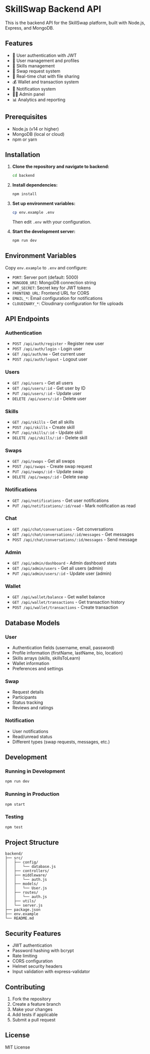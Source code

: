 # SkillSwap Backend API

This is the backend API for the SkillSwap platform, built with Node.js, Express, and MongoDB.

## Features

- 🔐 User authentication with JWT
- 👥 User management and profiles
- 🎯 Skills management
- 🔄 Swap request system
- 💬 Real-time chat with file sharing
- 💰 Wallet and transaction system
- 🔔 Notification system
- 👨‍💼 Admin panel
- 📊 Analytics and reporting

## Prerequisites

- Node.js (v14 or higher)
- MongoDB (local or cloud)
- npm or yarn

## Installation

1. **Clone the repository and navigate to backend:**
   ```bash
   cd backend
   ```

2. **Install dependencies:**
   ```bash
   npm install
   ```

3. **Set up environment variables:**
   ```bash
   cp env.example .env
   ```
   Then edit `.env` with your configuration.

4. **Start the development server:**
   ```bash
   npm run dev
   ```

## Environment Variables

Copy `env.example` to `.env` and configure:

- `PORT`: Server port (default: 5000)
- `MONGODB_URI`: MongoDB connection string
- `JWT_SECRET`: Secret key for JWT tokens
- `FRONTEND_URL`: Frontend URL for CORS
- `EMAIL_*`: Email configuration for notifications
- `CLOUDINARY_*`: Cloudinary configuration for file uploads

## API Endpoints

### Authentication
- `POST /api/auth/register` - Register new user
- `POST /api/auth/login` - Login user
- `GET /api/auth/me` - Get current user
- `POST /api/auth/logout` - Logout user

### Users
- `GET /api/users` - Get all users
- `GET /api/users/:id` - Get user by ID
- `PUT /api/users/:id` - Update user
- `DELETE /api/users/:id` - Delete user

### Skills
- `GET /api/skills` - Get all skills
- `POST /api/skills` - Create skill
- `PUT /api/skills/:id` - Update skill
- `DELETE /api/skills/:id` - Delete skill

### Swaps
- `GET /api/swaps` - Get all swaps
- `POST /api/swaps` - Create swap request
- `PUT /api/swaps/:id` - Update swap
- `DELETE /api/swaps/:id` - Delete swap

### Notifications
- `GET /api/notifications` - Get user notifications
- `PUT /api/notifications/:id/read` - Mark notification as read

### Chat
- `GET /api/chat/conversations` - Get conversations
- `GET /api/chat/conversations/:id/messages` - Get messages
- `POST /api/chat/conversations/:id/messages` - Send message

### Admin
- `GET /api/admin/dashboard` - Admin dashboard stats
- `GET /api/admin/users` - Get all users (admin)
- `PUT /api/admin/users/:id` - Update user (admin)

### Wallet
- `GET /api/wallet/balance` - Get wallet balance
- `GET /api/wallet/transactions` - Get transaction history
- `POST /api/wallet/transactions` - Create transaction

## Database Models

### User
- Authentication fields (username, email, password)
- Profile information (firstName, lastName, bio, location)
- Skills arrays (skills, skillsToLearn)
- Wallet information
- Preferences and settings

### Swap
- Request details
- Participants
- Status tracking
- Reviews and ratings

### Notification
- User notifications
- Read/unread status
- Different types (swap requests, messages, etc.)

## Development

### Running in Development
```bash
npm run dev
```

### Running in Production
```bash
npm start
```

### Testing
```bash
npm test
```

## Project Structure

```
backend/
├── src/
│   ├── config/
│   │   └── database.js
│   ├── controllers/
│   ├── middleware/
│   │   └── auth.js
│   ├── models/
│   │   └── User.js
│   ├── routes/
│   │   └── auth.js
│   ├── utils/
│   └── server.js
├── package.json
├── env.example
└── README.md
```

## Security Features

- JWT authentication
- Password hashing with bcrypt
- Rate limiting
- CORS configuration
- Helmet security headers
- Input validation with express-validator

## Contributing

1. Fork the repository
2. Create a feature branch
3. Make your changes
4. Add tests if applicable
5. Submit a pull request

## License

MIT License 